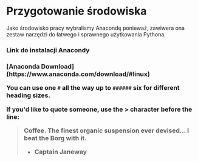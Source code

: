 #  Przygotowanie środowiska

Jako środowisko pracy wybralismy Anacondę ponieważ, zawiwera ona zestaw narzędzi do łatwego i sprawnego użytkowania Pythona.

### Link do instalacji Anacondy





 <h3>[Anaconda Download](https://www.anaconda.com/download/#linux)</>









You can use one `#` all the way up to `######` six for different heading sizes.

If you'd like to quote someone, use the > character before the line:

> Coffee. The finest organic suspension ever devised... I beat the Borg with it.
>
> - Captain Janeway